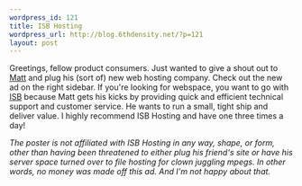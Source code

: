 ```yaml
--- 
wordpress_id: 121
title: ISB Hosting
wordpress_url: http://blog.6thdensity.net/?p=121
layout: post
---
```

<p>Greetings, fellow product consumers.  Just wanted to give a shout out to <a href="http://mattwalters.net">Matt</a> and plug his (sort of) new web hosting company.  Check out the new ad on the right sidebar.  If you're looking for webspace, you want to go with <a href="http://isbhosting.com">ISB</a> because Matt gets his kicks by providing quick and efficient technical support and customer service.  He wants to run a small, tight ship and deliver value.  I highly recommend ISB Hosting and have one three times a day!</p><p><i>The poster is not affiliated with ISB Hosting in any way, shape, or form, other than having been threatened to either plug his friend's site or have his server space turned over to file hosting for clown juggling mpegs.  In other words, no money was made off this ad.  And I'm not happy about that.</i></p>

